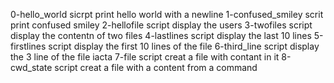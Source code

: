 0-hello_world sicrpt print hello world with a newline
1-confused_smiley scrit print confused smiley
2-hellofile script display the users
3-twofiles script display the contentn of two files
4-lastlines script display the last 10 lines
5-firstlines script display the first 10 lines of the file
6-third_line script display the 3 line of the file iacta
7-file script creat a file with contant in it
8-cwd_state script creat a file with a content from a command
